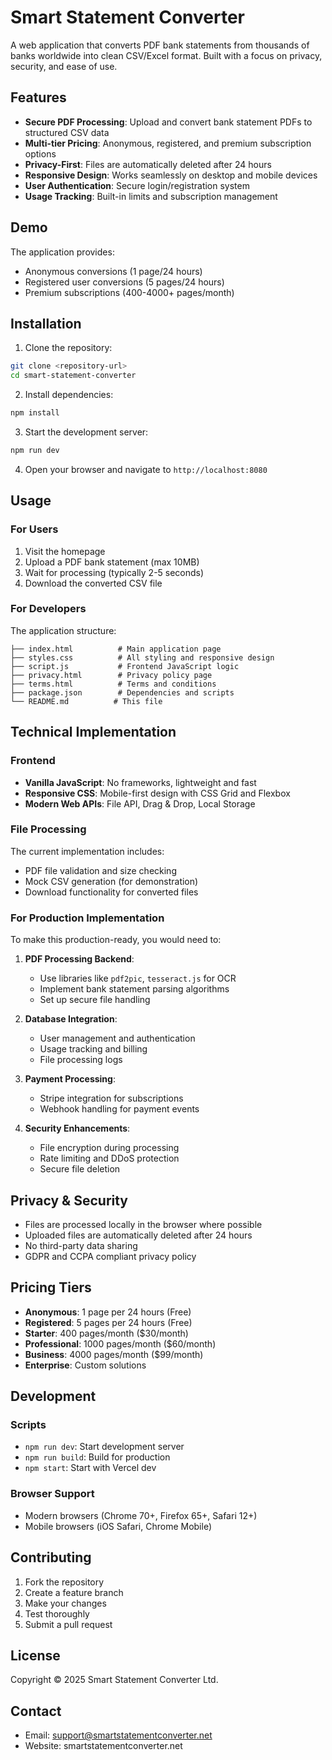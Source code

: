 # Smart Statement Converter

A web application that converts PDF bank statements from thousands of banks worldwide into clean CSV/Excel format. Built with a focus on privacy, security, and ease of use.

## Features

- **Secure PDF Processing**: Upload and convert bank statement PDFs to structured CSV data
- **Multi-tier Pricing**: Anonymous, registered, and premium subscription options
- **Privacy-First**: Files are automatically deleted after 24 hours
- **Responsive Design**: Works seamlessly on desktop and mobile devices
- **User Authentication**: Secure login/registration system
- **Usage Tracking**: Built-in limits and subscription management

## Demo

The application provides:
- Anonymous conversions (1 page/24 hours)
- Registered user conversions (5 pages/24 hours)
- Premium subscriptions (400-4000+ pages/month)

## Installation

1. Clone the repository:
```bash
git clone <repository-url>
cd smart-statement-converter
```

2. Install dependencies:
```bash
npm install
```

3. Start the development server:
```bash
npm run dev
```

4. Open your browser and navigate to `http://localhost:8080`

## Usage

### For Users
1. Visit the homepage
2. Upload a PDF bank statement (max 10MB)
3. Wait for processing (typically 2-5 seconds)
4. Download the converted CSV file

### For Developers

The application structure:
```
├── index.html          # Main application page
├── styles.css          # All styling and responsive design
├── script.js           # Frontend JavaScript logic
├── privacy.html        # Privacy policy page
├── terms.html          # Terms and conditions
├── package.json        # Dependencies and scripts
└── README.md          # This file
```

## Technical Implementation

### Frontend
- **Vanilla JavaScript**: No frameworks, lightweight and fast
- **Responsive CSS**: Mobile-first design with CSS Grid and Flexbox
- **Modern Web APIs**: File API, Drag & Drop, Local Storage

### File Processing
The current implementation includes:
- PDF file validation and size checking
- Mock CSV generation (for demonstration)
- Download functionality for converted files

### For Production Implementation
To make this production-ready, you would need to:

1. **PDF Processing Backend**: 
   - Use libraries like `pdf2pic`, `tesseract.js` for OCR
   - Implement bank statement parsing algorithms
   - Set up secure file handling

2. **Database Integration**:
   - User management and authentication
   - Usage tracking and billing
   - File processing logs

3. **Payment Processing**:
   - Stripe integration for subscriptions
   - Webhook handling for payment events

4. **Security Enhancements**:
   - File encryption during processing
   - Rate limiting and DDoS protection
   - Secure file deletion

## Privacy & Security

- Files are processed locally in the browser where possible
- Uploaded files are automatically deleted after 24 hours
- No third-party data sharing
- GDPR and CCPA compliant privacy policy

## Pricing Tiers

- **Anonymous**: 1 page per 24 hours (Free)
- **Registered**: 5 pages per 24 hours (Free)
- **Starter**: 400 pages/month ($30/month)
- **Professional**: 1000 pages/month ($60/month)
- **Business**: 4000 pages/month ($99/month)
- **Enterprise**: Custom solutions

## Development

### Scripts
- `npm run dev`: Start development server
- `npm run build`: Build for production
- `npm start`: Start with Vercel dev

### Browser Support
- Modern browsers (Chrome 70+, Firefox 65+, Safari 12+)
- Mobile browsers (iOS Safari, Chrome Mobile)

## Contributing

1. Fork the repository
2. Create a feature branch
3. Make your changes
4. Test thoroughly
5. Submit a pull request

## License

Copyright © 2025 Smart Statement Converter Ltd.

## Contact

- Email: support@smartstatementconverter.net
- Website: smartstatementconverter.net